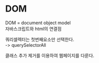 # DOM

DOM = document object model  
자바스크립트와 html의 연결점

쿼리셀렉터는 첫번째요소만 선택한다.  
-> querySelectorAll

클래스 추가 제거를 이용하여 웹페이지를 다룬다.
